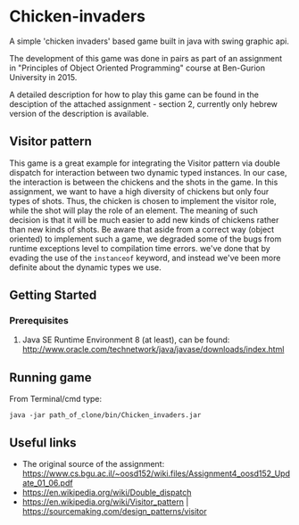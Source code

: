 # Chicken-invaders

A simple 'chicken invaders' based game built in java with swing graphic api. 

The development of this game was done in pairs as part of an assignment in "Principles of Object Oriented Programming" course at Ben-Gurion University in 2015.

A detailed description for how to play this game can be found in the desciption of the attached assignment - section 2,
currently only hebrew version of the description is available.

## Visitor pattern

This game is a great example for integrating the Visitor pattern via double dispatch for interaction between two dynamic typed instances.
In our case, the interaction is between the chickens and the shots in the game.
In this assignment, we want to have a high diversity of chickens but only four types of shots.
Thus, the chicken is chosen to implement the visitor role, while the shot will play the role of an element.
The meaning of such decision is that it will be much easier to add new kinds of chickens rather than new kinds of shots.
Be aware that aside from a correct way (object oriented) to implement such a game, we degraded some of the bugs from runtime exceptions level to compilation time errors. we've done that by evading the use of the `instanceof` keyword, and instead we've been more definite about the dynamic types we use.

## Getting Started
### Prerequisites

1. Java SE Runtime Environment 8 (at least), 
can be found: http://www.oracle.com/technetwork/java/javase/downloads/index.html

## Running game

From Terminal/cmd type:
```
java -jar path_of_clone/bin/Chicken_invaders.jar
```

## Useful links

* The original source of the assignment: https://www.cs.bgu.ac.il/~oosd152/wiki.files/Assignment4_oosd152_Update_01_06.pdf
* https://en.wikipedia.org/wiki/Double_dispatch
* https://en.wikipedia.org/wiki/Visitor_pattern | https://sourcemaking.com/design_patterns/visitor
